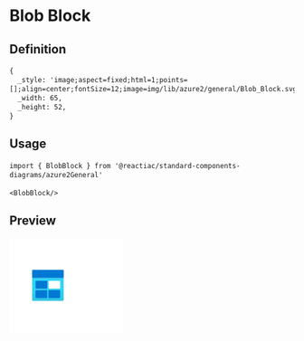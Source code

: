 # Blob Block

## Definition

```
{
  _style: 'image;aspect=fixed;html=1;points=[];align=center;fontSize=12;image=img/lib/azure2/general/Blob_Block.svg;strokeColor=none;',
  _width: 65,
  _height: 52,
}
```

## Usage

```
import { BlobBlock } from '@reactiac/standard-components-diagrams/azure2General'

<BlobBlock/>
```

## Preview

<img src="./blob-block.png" width="200"/>
